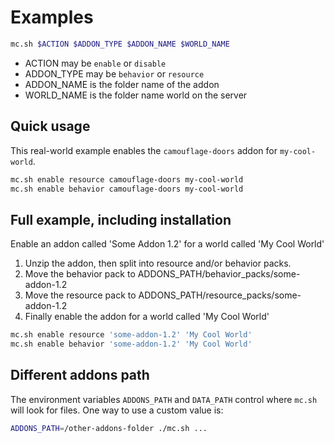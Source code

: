 # Examples

```bash
mc.sh $ACTION $ADDON_TYPE $ADDON_NAME $WORLD_NAME
```

- ACTION may be `enable` or `disable`
- ADDON_TYPE may be `behavior` or `resource`
- ADDON_NAME is the folder name of the addon
- WORLD_NAME is the folder name world on the server

## Quick usage

This real-world example enables the `camouflage-doors` addon for `my-cool-world`.

```bash
mc.sh enable resource camouflage-doors my-cool-world
mc.sh enable behavior camouflage-doors my-cool-world
```

## Full example, including installation

Enable an addon called 'Some Addon 1.2' for a world called 'My Cool World'

1. Unzip the addon, then split into resource and/or behavior packs.
2. Move the behavior pack to ADDONS_PATH/behavior_packs/some-addon-1.2
3. Move the resource pack to ADDONS_PATH/resource_packs/some-addon-1.2
4. Finally enable the addon for a world called 'My Cool World'

```bash
mc.sh enable resource 'some-addon-1.2' 'My Cool World'
mc.sh enable behavior 'some-addon-1.2' 'My Cool World'
```

## Different addons path

The environment variables `ADDONS_PATH` and `DATA_PATH` control where `mc.sh` will look for files.
One way to use a custom value is:

```bash
ADDONS_PATH=/other-addons-folder ./mc.sh ...
```
